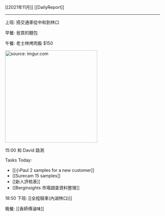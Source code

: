[[2021年11月]]
[[DailyReport]]

---

上班: 搭交通車從中和到林口

早餐: 爸買的麵包

午餐: 老士林烤肉飯 $150

<a href="https://imgur.com/YqZRAas"><img src="https://i.imgur.com/YqZRAas.jpg" title="source: imgur.com" width="300px"/></a>


15:00 和 David 路測

Tasks Today:
- [[小Paul 2 samples for a  new customer]]
- [[Surecam 15 samples]]
- [[新人評核表]]
- [[Berginsights 市場調查資料整理]]

18:50 下班: [[全程騎車(內湖林口)]]

晚餐: [[香師傅滷味]]